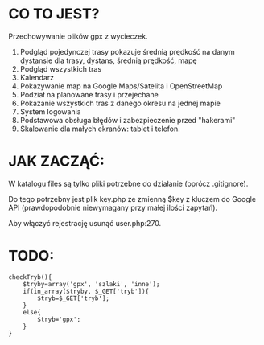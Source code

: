 # CO TO JEST?
Przechowywanie plików gpx z wycieczek.

1. Podgląd pojedynczej trasy
   pokazuje średnią prędkość na danym dystansie dla trasy, dystans, średnią prędkość, mapę
2. Podgląd wszystkich tras
3. Kalendarz
4. Pokazywanie map na Google Maps/Satelita i OpenStreetMap
5. Podział na planowane trasy i przejechane
6. Pokazanie wszystkich tras z danego okresu na jednej mapie
7. System logowania
8. Podstawowa obsługa błędów i zabezpieczenie przed "hakerami" 
9. Skalowanie dla małych ekranów: tablet i telefon.

# JAK ZACZĄĆ:
W katalogu files są tylko pliki potrzebne do działanie (oprócz .gitignore).

Do tego potrzebny jest plik key.php ze zmienną $key z kluczem do Google API (prawdopodobnie niewymagany przy małej ilości zapytań).

Aby włączyć rejestrację usunąć user.php:270.

# TODO:

```
checkTryb(){
	$tryby=array('gpx', 'szlaki', 'inne');
	if(in_array($tryby, $_GET['tryb']){
		$tryb=$_GET['tryb'];
	}
	else{
		$tryb='gpx';
	}
}
```